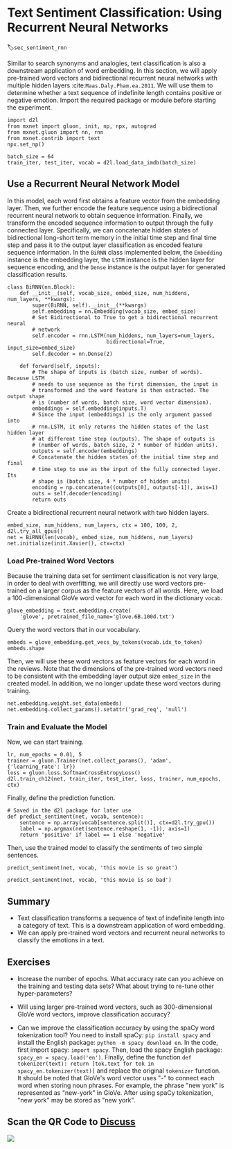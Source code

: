 # Text Sentiment Classification: Using Recurrent Neural Networks
:label:`sec_sentiment_rnn`


Similar to search synonyms and analogies, text classification is also a
downstream application of word embedding. In this section, we will apply
pre-trained word vectors and bidirectional recurrent neural networks with
multiple hidden layers :cite:`Maas.Daly.Pham.ea.2011`. We will use them to
determine whether a text sequence of indefinite length contains positive or
negative emotion. Import the required package or module before starting the
experiment.

```{.python .input  n=1}
import d2l
from mxnet import gluon, init, np, npx, autograd
from mxnet.gluon import nn, rnn
from mxnet.contrib import text
npx.set_np()

batch_size = 64
train_iter, test_iter, vocab = d2l.load_data_imdb(batch_size)
```

## Use a Recurrent Neural Network Model

In this model, each word first obtains a feature vector from the embedding
layer. Then, we further encode the feature sequence using a bidirectional
recurrent neural network to obtain sequence information. Finally, we transform
the encoded sequence information to output through the fully connected
layer. Specifically, we can concatenate hidden states of bidirectional
long-short term memory in the initial time step and final time step and pass it
to the output layer classification as encoded feature sequence information. In
the `BiRNN` class implemented below, the `Embedding` instance is the embedding
layer, the `LSTM` instance is the hidden layer for sequence encoding, and the
`Dense` instance is the output layer for generated classification results.

```{.python .input  n=46}
class BiRNN(nn.Block):
    def __init__(self, vocab_size, embed_size, num_hiddens, num_layers, **kwargs):
        super(BiRNN, self).__init__(**kwargs)
        self.embedding = nn.Embedding(vocab_size, embed_size)
        # Set Bidirectional to True to get a bidirectional recurrent neural
        # network
        self.encoder = rnn.LSTM(num_hiddens, num_layers=num_layers,
                                bidirectional=True, input_size=embed_size)
        self.decoder = nn.Dense(2)

    def forward(self, inputs):
        # The shape of inputs is (batch size, number of words). Because LSTM
        # needs to use sequence as the first dimension, the input is
        # transformed and the word feature is then extracted. The output shape
        # is (number of words, batch size, word vector dimension).
        embeddings = self.embedding(inputs.T)
        # Since the input (embeddings) is the only argument passed into
        # rnn.LSTM, it only returns the hidden states of the last hidden layer
        # at different time step (outputs). The shape of outputs is
        # (number of words, batch size, 2 * number of hidden units).
        outputs = self.encoder(embeddings)
        # Concatenate the hidden states of the initial time step and final
        # time step to use as the input of the fully connected layer. Its
        # shape is (batch size, 4 * number of hidden units)
        encoding = np.concatenate((outputs[0], outputs[-1]), axis=1)
        outs = self.decoder(encoding)
        return outs
```

Create a bidirectional recurrent neural network with two hidden layers.

```{.python .input}
embed_size, num_hiddens, num_layers, ctx = 100, 100, 2, d2l.try_all_gpus()
net = BiRNN(len(vocab), embed_size, num_hiddens, num_layers)
net.initialize(init.Xavier(), ctx=ctx)
```

### Load Pre-trained Word Vectors

Because the training data set for sentiment classification is not very large, in order to deal with overfitting, we will directly use word vectors pre-trained on a larger corpus as the feature vectors of all words. Here, we load a 100-dimensional GloVe word vector for each word in the dictionary `vocab`.

```{.python .input}
glove_embedding = text.embedding.create(
    'glove', pretrained_file_name='glove.6B.100d.txt')
```

Query the word vectors that in our vocabulary.

```{.python .input}
embeds = glove_embedding.get_vecs_by_tokens(vocab.idx_to_token)
embeds.shape
```

Then, we will use these word vectors as feature vectors for each word in the reviews. Note that the dimensions of the pre-trained word vectors need to be consistent with the embedding layer output size `embed_size` in the created model. In addition, we no longer update these word vectors during training.

```{.python .input  n=47}
net.embedding.weight.set_data(embeds)
net.embedding.collect_params().setattr('grad_req', 'null')
```

### Train and Evaluate the Model

Now, we can start training.

```{.python .input  n=48}
lr, num_epochs = 0.01, 5
trainer = gluon.Trainer(net.collect_params(), 'adam', {'learning_rate': lr})
loss = gluon.loss.SoftmaxCrossEntropyLoss()
d2l.train_ch12(net, train_iter, test_iter, loss, trainer, num_epochs, ctx)
```

Finally, define the prediction function.

```{.python .input  n=49}
# Saved in the d2l package for later use
def predict_sentiment(net, vocab, sentence):
    sentence = np.array(vocab[sentence.split()], ctx=d2l.try_gpu())
    label = np.argmax(net(sentence.reshape(1, -1)), axis=1)
    return 'positive' if label == 1 else 'negative'
```

Then, use the trained model to classify the sentiments of two simple sentences.

```{.python .input  n=50}
predict_sentiment(net, vocab, 'this movie is so great')
```

```{.python .input}
predict_sentiment(net, vocab, 'this movie is so bad')
```

## Summary

* Text classification transforms a sequence of text of indefinite length into a category of text. This is a downstream application of word embedding.
* We can apply pre-trained word vectors and recurrent neural networks to classify the emotions in a text.


## Exercises

* Increase the number of epochs. What accuracy rate can you achieve on the training and testing data sets? What about trying to re-tune other hyper-parameters?

* Will using larger pre-trained word vectors, such as 300-dimensional GloVe word vectors, improve classification accuracy?

* Can we improve the classification accuracy by using the spaCy word tokenization tool? You need to install spaCy: `pip install spacy` and install the English package: `python -m spacy download en`. In the code, first import spacy: `import spacy`. Then, load the spacy English package: `spacy_en = spacy.load('en')`. Finally, define the function `def tokenizer(text): return [tok.text for tok in spacy_en.tokenizer(text)]` and replace the original `tokenizer` function. It should be noted that GloVe's word vector uses "-" to connect each word when storing noun phrases. For example, the phrase "new york" is represented as "new-york" in GloVe. After using spaCy tokenization, "new york" may be stored as "new york".



## Scan the QR Code to [Discuss](https://discuss.mxnet.io/t/2391)

![](../img/qr_sentiment-analysis-rnn.svg)
